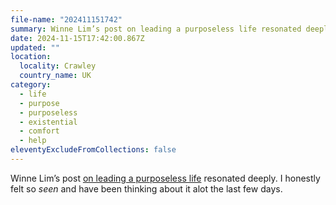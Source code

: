 ```yaml
---
file-name: "202411151742"
summary: Winne Lim’s post on leading a purposeless life resonated deeply. I honestly felt so seen and have been thinking about it alot the last few days.
date: 2024-11-15T17:42:00.867Z
updated: ""
location:
  locality: Crawley
  country_name: UK
category:
  - life
  - purpose
  - purposeless
  - existential
  - comfort
  - help
eleventyExcludeFromCollections: false
---
```


Winne Lim’s post [on leading a purposeless life](https://winnielim.org/journal/on-leading-a-purposeless-life/) resonated deeply. I honestly felt so *seen* and have been thinking about it alot the last few days.
